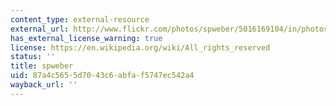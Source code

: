 ```yaml
---
content_type: external-resource
external_url: http://www.flickr.com/photos/spweber/5016169104/in/photostream/
has_external_license_warning: true
license: https://en.wikipedia.org/wiki/All_rights_reserved
status: ''
title: spweber
uid: 87a4c565-5d70-43c6-abfa-f5747ec542a4
wayback_url: ''
---
```

